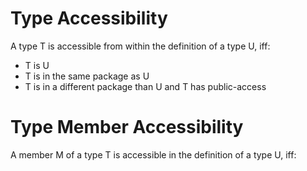 # Type Accessibility
A type T is accessible from within the definition of a type U, iff:

+ T is U
+ T is in the same package as U
+ T is in a different package than U and T has public-access


# Type Member Accessibility
A member M of a type T is accessible in the definition of a type U, iff:
 
